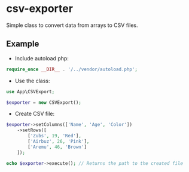 # csv-exporter

Simple class to convert data from arrays to CSV files.

## Example
* Include autoload php:
```php
require_once __DIR__ . '/../vendor/autoload.php';
```

* Use the class:
```php
use App\CSVExport;

$exporter = new CSVExport();
```

* Create CSV file:
```php
$exporter->setColumns(['Name', 'Age', 'Color'])
    ->setRows([
        ['Zubs', 19, 'Red'],
        ['Airbuz', 26, 'Pink'],
        ['Aremu', 46, 'Brown']
    ]);

echo $exporter->execute(); // Returns the path to the created file
```

